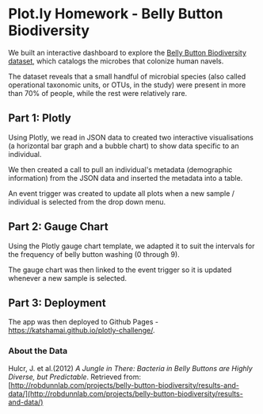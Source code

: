 # Plot.ly Homework - Belly Button Biodiversity

We built an interactive dashboard to explore the [Belly Button Biodiversity dataset](http://robdunnlab.com/projects/belly-button-biodiversity/), which catalogs the microbes that colonize human navels.

The dataset reveals that a small handful of microbial species (also called operational taxonomic units, or OTUs, in the study) were present in more than 70% of people, while the rest were relatively rare.

## Part 1: Plotly

Using Plotly, we read in JSON data to created two interactive visualisations (a horizontal bar graph and a bubble chart) to show data specific to an individual.

We then created a call to pull an individual's metadata (demographic information) from the JSON data and inserted the metadata into a table.

An event trigger was created to update all plots when a new sample / individual is selected from the drop down menu.

## Part 2: Gauge Chart

Using the Plotly gauge chart template, we adapted it to suit the intervals for the frequency of belly button washing (0 through 9). 

The gauge chart was then linked to the event trigger so it is updated whenever a new sample is selected.

## Part 3: Deployment

The app was then deployed to Github Pages - https://katshamai.github.io/plotly-challenge/.

### About the Data

Hulcr, J. et al.(2012) _A Jungle in There: Bacteria in Belly Buttons are Highly Diverse, but Predictable_. Retrieved from: [http://robdunnlab.com/projects/belly-button-biodiversity/results-and-data/](http://robdunnlab.com/projects/belly-button-biodiversity/results-and-data/)
